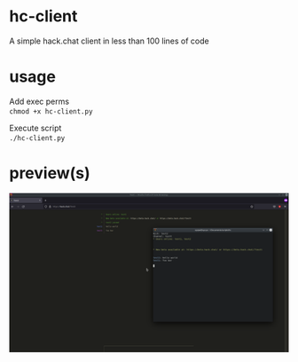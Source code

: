 # hc-client
A simple hack.chat client in less than 100 lines of code

# usage
Add exec perms <br/>
`chmod +x hc-client.py` <br/>

Execute script <br/>
`./hc-client.py` <br/>

# preview(s)
![](/preview.png)
